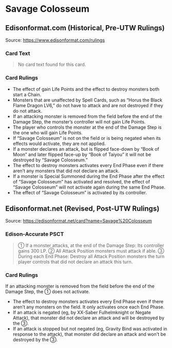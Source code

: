 # Savage Colosseum

## Edisonformat.com (Historical, Pre-UTW Rulings)

Source: https://www.edisonformat.com/rulings

### Card Text

> No card text found for this card.

### Card Rulings

*   The effect of gain Life Points and the effect to destroy monsters both start a Chain.
*   Monsters that are unaffected by Spell Cards, such as “Horus the Black Flame Dragon LV6,” do not have to attack and are not destroyed if they do not attack.
*   If an attacking monster is removed from the field before the end of the Damage Step, the monster’s controller will not gain Life Points.
*   The player who controls the monster at the end of the Damage Step is the one who will gain Life Points.
*   If “Savage Colosseum” is not on the field or is being negated when its effects would activate, they are not applied.
*   If a monster declares an attack, but is flipped face-down by “Book of Moon” and later flipped face-up by “Book of Taiyou” it will not be destroyed by “Savage Colosseum.”
*   The effect to destroy monsters activates every End Phase even if there aren’t any monsters that did not declare an attack.
*   If a monster is Special Summoned during the End Phase after the effect of “Savage Colosseum” has activated and resolved, the effect of “Savage Colosseum” will not activate again during the same End Phase.
*   The effect of “Savage Colosseum” is activated by its controller.

## Edisonformat.net (Revised, Post-UTW Rulings)

Source: https://edisonformat.net/card?name=Savage%20Colosseum

### Edison-Accurate PSCT

> ① If a monster attacks, at the end of the Damage Step: Its controller gains 300 LP.
> ② All Attack Position monsters must attack if able.
> ③ During each End Phase: Destroy all Attack Position monsters the turn player controls that did not declare an attack this turn.

### Card Rulings

If an attacking monster is removed from the field before the end of the Damage Step, the ① does not activate.
*   The effect to destroy monsters activates every End Phase even if there aren’t any monsters on the field. It only activates once each End Phase.
*   If an attack is negated (eg, by XX-Saber Fulhelmknight or Negate Attack), that monster did not declare an attack and will be destroyed by the ③.
*   If an attack is stopped but not negated (eg, Gravity Bind was activated in response to the attack), that monster did declare an attack and won't be destroyed by the ③.
            